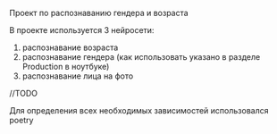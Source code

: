 Проект по распознаванию гендера и возраста

В проекте используется 3 нейросети:
1. распознавание возраста
2. распознавание гендера (как использовать указано в разделе Production в ноутбуке)
3. распознавание лица на фото

//TODO

Для определения всех необходимых зависимостей использовался poetry 